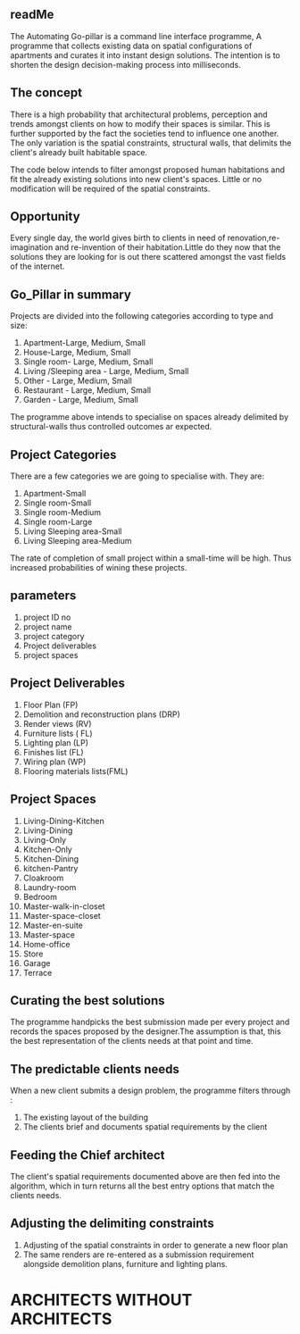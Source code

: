 
## readMe
The Automating Go-pillar is a command line interface programme, A programme that collects existing data on spatial 
configurations of apartments and curates it into instant design solutions. The intention is to shorten the design
decision-making process into milliseconds.


## The concept
There is a high probability that architectural problems, perception and trends amongst clients on how to modify their 
spaces is similar. This is further supported by the fact the societies tend to influence one another.
The only variation is the spatial constraints, structural walls, that delimits the client's already built habitable space.

The code below intends to filter amongst proposed human habitations and fit the already existing solutions into new
client's spaces. Little or no modification will be required of the spatial constraints.

## Opportunity
Every single day, the world gives birth to clients in need of renovation,re-imagination and re-invention of their
habitation.Little do they now that the solutions they are looking for is out there scattered amongst the vast fields 
of the internet.

## Go_Pillar in summary

Projects are divided into the following categories according to type and size:
1. Apartment-Large, Medium, Small
2. House-Large, Medium, Small
3. Single room- Large, Medium, Small
4. Living /Sleeping area - Large, Medium, Small
5. Other - Large, Medium, Small
5. Restaurant - Large, Medium, Small
5. Garden - Large, Medium, Small


The programme above intends to specialise on spaces already delimited by structural-walls
thus controlled outcomes ar expected.

## Project Categories
There are a few categories we are going to specialise with. 
They are:
1. Apartment-Small
2. Single room-Small
3. Single room-Medium
4. Single room-Large
5. Living Sleeping area-Small
6. Living Sleeping area-Medium

The rate of completion of small project within a
small-time will be high. Thus increased probabilities of 
wining these projects.

## parameters

1. project ID no
2. project name
3. project category
4. Project deliverables
5. project spaces


## Project Deliverables 
1. Floor Plan (FP)
2. Demolition and reconstruction plans (DRP)
3. Render views (RV)
4. Furniture lists ( FL)
5. Lighting plan (LP)
6. Finishes list (FL)
7. Wiring plan (WP)
8. Flooring materials lists(FML)


## Project Spaces
1. Living-Dining-Kitchen
2. Living-Dining
3. Living-Only
4. Kitchen-Only
5. Kitchen-Dining
6. kitchen-Pantry
7. Cloakroom
8. Laundry-room
9. Bedroom
10. Master-walk-in-closet
11. Master-space-closet
12. Master-en-suite
13. Master-space
14. Home-office
15. Store
16. Garage
17. Terrace


## Curating the best solutions

The programme handpicks the best submission made per every project and
records the spaces proposed by the designer.The assumption is that, this the best 
representation of the clients needs at that point and time.


## The predictable clients needs

When a new client submits a design problem, the programme filters through :
1. The existing layout of the building 
2. The clients brief and documents spatial requirements by the client


## Feeding the Chief architect
The client's spatial requirements documented above are then fed into the algorithm, 
which in turn returns all the best entry options that match the clients needs.

## Adjusting the delimiting constraints
1. Adjusting of the spatial constraints in order to generate a new floor plan
2. The same renders are re-entered as a submission requirement alongside demolition plans,
   furniture and lighting plans.


# ARCHITECTS WITHOUT ARCHITECTS